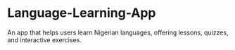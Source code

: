 # Language-Learning-App
An app that helps users learn Nigerian languages, offering lessons, quizzes, and interactive exercises.
